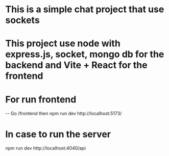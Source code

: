 # This is a simple chat project that use sockets

# This project use node with express.js, socket, mongo db for the backend and Vite + React for the frontend

# For run frontend
 -- Go /frontend then
 npm run dev
 http://localhost:5173/


# In case to run the server
npm run dev
http://localhost:4040/api
